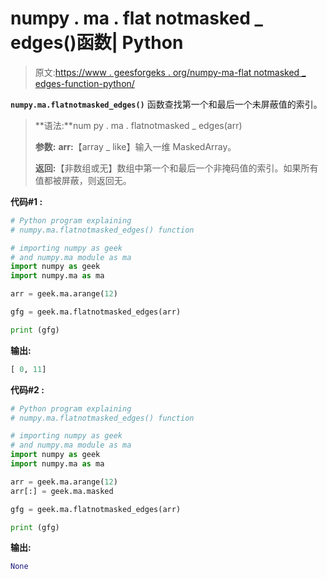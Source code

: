 # numpy . ma . flat notmasked _ edges()函数| Python

> 原文:[https://www . geesforgeks . org/numpy-ma-flat notmasked _ edges-function-python/](https://www.geeksforgeeks.org/numpy-ma-flatnotmasked_edges-function-python/)

**`numpy.ma.flatnotmasked_edges()`** 函数查找第一个和最后一个未屏蔽值的索引。

> **语法:**num py . ma . flatnotmasked _ edges(arr)
> 
> **参数:**
> **arr:**【array _ like】输入一维 MaskedArray。
> 
> **返回:**【非数组或无】数组中第一个和最后一个非掩码值的索引。如果所有值都被屏蔽，则返回无。

**代码#1 :**

```py
# Python program explaining
# numpy.ma.flatnotmasked_edges() function

# importing numpy as geek  
# and numpy.ma module as ma 
import numpy as geek 
import numpy.ma as ma 

arr = geek.ma.arange(12)

gfg = geek.ma.flatnotmasked_edges(arr)

print (gfg)
```

**输出:**

```py
[ 0, 11]

```

**代码#2 :**

```py
# Python program explaining
# numpy.ma.flatnotmasked_edges() function

# importing numpy as geek  
# and numpy.ma module as ma 
import numpy as geek 
import numpy.ma as ma 

arr = geek.ma.arange(12)
arr[:] = geek.ma.masked

gfg = geek.ma.flatnotmasked_edges(arr)

print (gfg)
```

**输出:**

```py
None

```